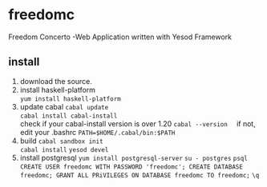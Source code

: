 freedomc
========

Freedom Concerto -Web Application written with Yesod Framework  

install
-------

1. download the source.  
2. install haskell-platform  
	`yum install haskell-platform`  
3. update cabal
	`cabal update`  
	`cabal install cabal-install`  
	check if your cabal-install version is over 1.20
		`cabal --version  `
	if not, edit your .bashrc
		`PATH=$HOME/.cabal/bin:$PATH`
4. build
	`cabal sandbox init`  
	`cabal install`
	`yesod devel`
5. install postgresql
	`yum install postgresql-server`
	`su - postgres`
	`psql`
	`CREATE USER freedomc WITH PASSWORD 'freedomc';
	CREATE DATABASE freedomc;
	GRANT ALL PRiVILEGES ON DATABASE freedomc TO freedomc;`
	`\q`


